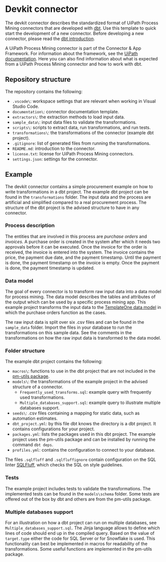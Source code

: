 # Devkit connector
The devkit connector describes the standardized format of UiPath Process Mining connectors that are developed with [dbt](https://docs.getdbt.com/). Use this template to quick start the development of a new connector. Before developing a new connector, please read the [dbt introduction](https://docs.getdbt.com/docs/introduction/).

A UiPath Process Mining connector is part of the Connector & App Framework. For information about the framework, see the [UiPath documentation](https://docs.uipath.com/process-mining/v0/docs/connector-and-app-framework). Here you can also find information about what is expected from a UiPath Process Mining connector and how to work with dbt.

## Repository structure
The repository contains the following:
- `.vscode\`: workspace settings that are relevant when working in Visual Studio Code.
- `documentation\`: connector documentation template.
- `extractors\`: the extraction methods to load input data.
- `sample_data\`: input data files to validate the transformations.
- `scripts\`: scripts to extract data, run transformations, and run tests.
- `transformations\`: the transformations of the connector (example dbt project).
- `.gitignore`: list of generated files from running the transformations.
- `README.md`: introduction to the connector.
- `license.txt`: license for UiPath Process Mining connectors.
- `settings.json`: settings for the connector.

## Example
The devkit connector contains a simple procurement example on how to write transformations in a dbt project. The example dbt project can be found in the `transformations` folder. The input data and the process are artificial and simplified compared to a real procurement process. The structure of the dbt project is the advised structure to have in any connector.

### Process description
The entities that are involved in this process are *purchase orders* and *invoices*. A purchase order is created in the system after which it needs two approvals before it can be executed. Once the invoice for the order is received, the invoice is entered into the system. The invoice contains the price, the payment due date, and the payment timestamp. Until the payment is done, the payment timestamp on the invoice is empty. Once the payment is done, the payment timestamp is updated.

### Data model
The goal of every connector is to transform raw input data into a data model for process mining. The data model describes the tables and attributes of the output which can be used by a specific process mining app. This example project transforms the input data to the [TemplateOne data model](https://docs.uipath.com/process-mining/docs/input-tables-of-templateone-10) in which the purchase orders function as the cases.

The raw input data is split over six .csv files and can be found in the `sample_data` folder. Import the files in your database to run the transformations on this sample data. See the comments in the transformations on how the raw input data is transformed to the data model.

### Folder structure
The example dbt project contains the following:

- `macros\`: functions to use in the dbt project that are not included in the [pm-utils package](https://github.com/UiPath/ProcessMining-pm-utils).
- `models\`: the transformations of the example project in the advised structure of a connector.
    - `Frequently_used_transforms.sql`: example query with frequently used transformations.
    - `Multiple_databases_support.sql`: example query to illustrate multiple databases support.
- `seeds\`: .csv files containing a mapping for static data, such as automation estimates.
- `dbt_project.yml`: by this file dbt knows the directory is a dbt project. It contains configurations for your project.
- `packages.yml`: lists the packages used in this dbt project. The example project uses the pm-utils package and can be installed by running the command `dbt deps`.
- `profiles.yml`: contains the configuration to connect to your database.

The files `.sqlfluff` and `.sqlfluffignore` contain configuration on the SQL linter [SQLFluff](https://docs.sqlfluff.com/en/stable/), which checks the SQL on style guidelines.

### Tests
The example project includes tests to validate the transformations. The implemented tests can be found in the `models\schema` folder. Some tests are offered out of the box by dbt and others are from the pm-utils package. 

### Multiple databases support
For an illustration on how a dbt project can run on multiple databases, see `Multiple_databases_support.sql`. The Jinja language allows to define which lines of code should end up in the compiled query. Based on the value of `target.type` either the code for SQL Server or for Snowflake is used. This functionality can best be implemented in macros for readability of the transformations. Some useful functions are implemented in the pm-utils package.
